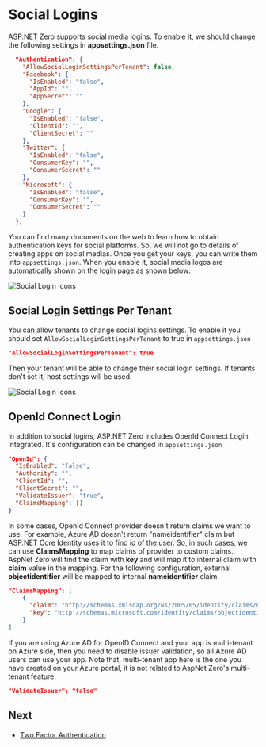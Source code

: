 # Social Logins

ASP.NET Zero supports social media logins. To enable it, we should change the following settings in **appsettings.json** file.

```json
  "Authentication": {
    "AllowSocialLoginSettingsPerTenant": false,
    "Facebook": {
      "IsEnabled": "false",
      "AppId": "",
      "AppSecret": ""
    },
    "Google": {
      "IsEnabled": "false",
      "ClientId": "",
      "ClientSecret": ""
    },
    "Twitter": {
      "IsEnabled": "false",
      "ConsumerKey": "",
      "ConsumerSecret": ""
    },
    "Microsoft": {
      "IsEnabled": "false",
      "ConsumerKey": "",
      "ConsumerSecret": ""
    }
  },
```

You can find many documents on the web to learn how to obtain authentication keys for social platforms. So, we will not go to details of creating apps on social medias. Once you get your keys, you can write
them into `appsettings.json`. When you enable it, social media logos are automatically shown on the login page as shown below:

<img src="images/social-login-logos-4.png" alt="Social Login Icons" class="img-thumbnail" />

## Social Login Settings Per Tenant

You can allow tenants to change social logins settings. To enable it you should set `AllowSocialLoginSettingsPerTenant` to true in `appsettings.json`

```json
"AllowSocialLoginSettingsPerTenant": true
```

Then your tenant will be able to change their social login settings. If tenants don't set it, host settings will be used.

<img src="images/social-login-logos-5.png" alt="Social Login Icons" class="img-thumbnail" />



## OpenId Connect Login

In addition to social logins, ASP.NET Zero includes OpenId Connect Login integrated. It's configuration can be changed in `appsettings.json`

```json
"OpenId": {
  "IsEnabled": "false",
  "Authority": "",
  "ClientId": "",
  "ClientSecret": "",
  "ValidateIssuer": "true",
  "ClaimsMapping": []
}
```

In some cases, OpenId Connect provider doesn't return claims we want to use. For example, Azure AD doesn't return "nameidentifier" claim but ASP.NET Core Identity uses it to find id of the user. So, in such cases, we can use **ClaimsMapping** to map claims of provider to custom claims. AspNet Zero will find the claim with **key** and will map it to internal claim with **claim** value in the mapping. For the following configuration, external **objectidentifier** will be mapped to internal **nameidentifier** claim.

```json
"ClaimsMapping": [
	{
	  "claim": "http://schemas.xmlsoap.org/ws/2005/05/identity/claims/nameidentifier",
	  "key": "http://schemas.microsoft.com/identity/claims/objectidentifier"
	}
]
```

If you are using Azure AD for OpenID Connect and your app is multi-tenant on Azure side, then you need to disable issuer validation, so all Azure AD users can use your app. Note that, multi-tenant app here is the one you have created on your Azure portal, it is not related to AspNet Zero's multi-tenant feature.

```json
"ValidateIssuer": "false"
```

## Next

* [Two Factor Authentication](Features-Mvc-Core-Two-Factor-Authentication)
